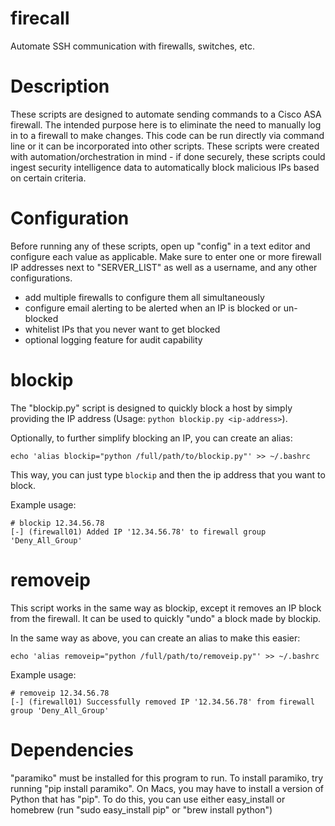 # firecall
Automate SSH communication with firewalls, switches, etc.


# Description

These scripts are designed to automate sending commands to a Cisco ASA firewall.  The intended purpose here is to eliminate the need to manually log in to a firewall to make changes.  This code can be run directly via command line or it can be incorporated into other scripts.  These scripts were created with automation/orchestration in mind - if done securely, these scripts could ingest security intelligence data to automatically block malicious IPs based on certain criteria.


# Configuration

Before running any of these scripts, open up "config" in a text editor and configure each value as applicable.  Make sure to enter one or more firewall IP addresses next to "SERVER_LIST" as well as a username, and any other configurations.

- add multiple firewalls to configure them all simultaneously
- configure email alerting to be alerted when an IP is blocked or un-blocked
- whitelist IPs that you never want to get blocked
- optional logging feature for audit capability

# blockip

The "blockip.py" script is designed to quickly block a host by simply providing the IP address (Usage: `python blockip.py <ip-address>`). 

Optionally, to further simplify blocking an IP, you can create an alias:

`echo 'alias blockip="python /full/path/to/blockip.py"' >> ~/.bashrc`

This way, you can just type `blockip` and then the ip address that you want to block.

Example usage:
```
# blockip 12.34.56.78
[-] (firewall01) Added IP '12.34.56.78' to firewall group 'Deny_All_Group'
```
# removeip

This script works in the same way as blockip, except it removes an IP block from the firewall.  It can be used to quickly "undo" a block made by blockip.

In the same way as above, you can create an alias to make this easier:

`echo 'alias removeip="python /full/path/to/removeip.py"' >> ~/.bashrc`

Example usage:
```
# removeip 12.34.56.78
[-] (firewall01) Successfully removed IP '12.34.56.78' from firewall group 'Deny_All_Group'
```


# Dependencies

"paramiko" must be installed for this program to run.  To install paramiko, try running "pip install paramiko".  On Macs, you may have to install a version of Python that has "pip".  To do this, you can use either easy_install or homebrew (run "sudo easy_install pip" or "brew install python")

